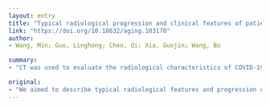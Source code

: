 ```yaml
---
layout: entry
title: "Typical radiological progression and clinical features of patients with coronavirus disease 2019"
link: "https://doi.org/10.18632/aging.103170"
author:
- Wang, Min; Guo, Linghong; Chen, Qi; Xia, Guojin; Wang, Bo

summary:
- "CT was used to evaluate the radiological characteristics of COVID-19 patients. Only 4 patients (4/66, 6%) claimed their exposure to pneumonia. Fever and cough are the major symptoms. Evaluating chest CT, clinical symptoms, and laboratory results could facilitate the early diagnosis. The typical radiology features are scattered ground-glass opacity in the bilateral lobes. Fourty-eight patients had more than two lobels involved. Twelve patients (12/66), 18%) had at least one compared to 66 patients in Nanchang university. CT. only 4 patients claimed exposure."

original:
- "We aimed to describe typical radiological features and progression of Coronavirus disease 2019 (COVID-19) patients. We reviewed the chest CT scans, laboratory findings, and clinical records of 66 COVID-19 patients who were admitted to affiliated hospitals of Nanchang university, Nanchang, China, from Jan 21 to Feb 2, 2020. CT was used to evaluate the radiological characteristics of COVID-19 patients. Only 4 patients (4/66, 6%) claimed their exposure to COVID-19 pneumonia patients. The major symptoms were fever (60/66, 91%) and cough (37/66, 56%). The predominant features of lesion were scattered (43/66, 65%), bilateral (50/66, 76%), ground-glass opacity (64/66, 97%), and air bronchogram sign (47/66, 71%). Forty-eight patients (48/66, 73%) had more than two lobes involved. Right lower lobe (58/66, 88%) and left lower lobe (49/66, 74%) were most likely invaded. Twelve patients (12/66, 18%) had at least one comorbid condition. Pleural traction (29/66, 44%), crazy paving (15/66, 23%), interlobular septal thickening (11/66, 17%), and consolidation (7/66, 11%) were also observed. The typical radiology features of COVID-19 patients are scattered ground-glass opacity in the bilateral lobes. Fever and cough are the major symptoms. Evaluating chest CT, clinical symptoms, and laboratory results could facilitate the early diagnosis of COVID-19, and judge disease progression."
---
```


